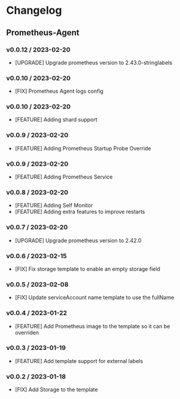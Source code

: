 # Changelog

## Prometheus-Agent

### v0.0.12 / 2023-02-20
* [UPGRADE] Upgrade prometheus version to 2.43.0-stringlabels

### v0.0.10 / 2023-02-20
* [FIX] Prometheus Agent logs config

### v0.0.10 / 2023-02-20
* [FEATURE] Adding shard support

### v0.0.9 / 2023-02-20
* [FEATURE] Adding Prometheus Startup Probe Override

### v0.0.9 / 2023-02-20
* [FEATURE] Adding Prometheus Service

### v0.0.8 / 2023-02-20

* [FEATURE] Adding Self Monitor
* [FEATURE] Adding extra features to improve restarts

### v0.0.7 / 2023-02-20

* [UPGRADE] Upgrade prometheus version to 2.42.0

### v0.0.6 / 2023-02-15

* [FIX] Fix storage template to enable an empty storage field

### v0.0.5 / 2023-02-08

* [FIX] Update serviceAccount name template to use the fullName

### v0.0.4 / 2023-01-22

* [FEATURE] Add Prometheus image to the template so it can be overriden

### v0.0.3 / 2023-01-19

* [FEATURE] Add template support for external labels

### v0.0.2 / 2023-01-18

* [FIX] Add Storage to the template
